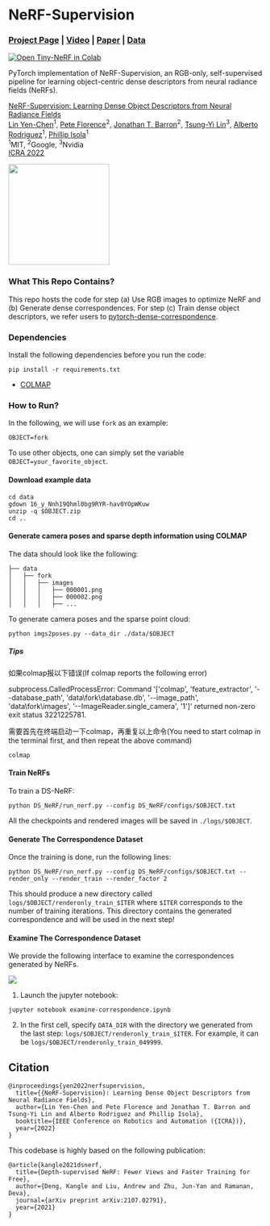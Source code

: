 # NeRF-Supervision

### [Project Page](https://yenchenlin.me/nerf-supervision/) | [Video](https://www.youtube.com/watch?v=_zN-wVwPH1s) | [Paper](https://arxiv.org/abs/2203.01913) | [Data](https://drive.google.com/drive/folders/11uBvHlLfe1kNPUGlsah_OwyRoXK9OOkt?usp=sharing)
[![Open Tiny-NeRF in Colab](https://colab.research.google.com/assets/colab-badge.svg)](https://colab.research.google.com/drive/13ISri5KD2XeEtsFs25hmZtKhxoDywB5y?usp=sharing)<br>

PyTorch implementation of NeRF-Supervision, an RGB-only, self-supervised pipeline for learning object-centric dense descriptors from neural radiance fields (NeRFs).

[NeRF-Supervision: Learning Dense Object Descriptors from Neural Radiance Fields](https://yenchenlin.me/nerf-supervision/)  
 [Lin Yen-Chen](https://yenchenlin.me/)<sup>1</sup>,
 [Pete Florence](http://www.peteflorence.com/)<sup>2</sup>,
 [Jonathan T. Barron](http://jonbarron.info/)<sup>2</sup>,
 [Tsung-Yi Lin](https://scholar.google.com/citations?user=_BPdgV0AAAAJ&hl=en)<sup>3</sup>,
 [Alberto Rodriguez](https://meche.mit.edu/people/faculty/ALBERTOR@MIT.EDU)<sup>1</sup>,
 [Phillip Isola](http://web.mit.edu/phillipi/)<sup>1</sup> <br>
 <sup>1</sup>MIT, <sup>2</sup>Google, <sup>3</sup>Nvidia
 <br>
 [ICRA 2022](https://www.icra2022.org/)

<img src='https://user-images.githubusercontent.com/7057863/156472748-f000ed0a-8b56-4e2a-b86f-f378dddeb007.png' height="200">


### What This Repo Contains?

This repo hosts the code for step (a) Use RGB images to optimize NeRF and (b) Generate dense correspondences. For step (c) Train dense object descriptors, we refer users to [pytorch-dense-correspondence](https://github.com/RobotLocomotion/pytorch-dense-correspondence).


### Dependencies

Install the following dependencies before you run the code:
```
pip install -r requirements.txt
```

- [COLMAP](https://colmap.github.io/)

### How to Run?

In the following, we will use `fork` as an example:

```
OBJECT=fork
```

To use other objects, one can simply set the variable `OBJECT=your_favorite_object`. 

#### Download example data

```
cd data
gdown 16_y_Nnh19Qhml0bg9RYR-hav0YOpWKuw
unzip -q $OBJECT.zip
cd ..
```

#### Generate camera poses and sparse depth information using COLMAP

The data should look like the following:
```
├── data
│   ├── fork
│   │   ├── images
│   │   │   ├── 000001.png
│   │   │   ├── 000002.png
│   │   │   ├── ...
```

To generate camera poses and the sparse point cloud:
```
python imgs2poses.py --data_dir ./data/$OBJECT
```
##### Tips
如果colmap报以下错误(If colmap reports the following error)

subprocess.CalledProcessError: Command '['colmap', 'feature_extractor', '--database_path', 'data\\fork\\database.db', '--image_path', 'data\\fork\\images', '--ImageReader.single_camera', '1']' returned non-zero exit status 3221225781.

需要首先在终端启动一下colmap，再重复以上命令(You need to start colmap in the terminal first, and then repeat the above command)
```
colmap
```


#### Train NeRFs

To train a DS-NeRF:
```
python DS_NeRF/run_nerf.py --config DS_NeRF/configs/$OBJECT.txt
```

All the checkpoints and rendered images will be saved in `./logs/$OBJECT`.


#### Generate The Correspondence Dataset

Once the training is done, run the following lines:

```
python DS_NeRF/run_nerf.py --config DS_NeRF/configs/$OBJECT.txt --render_only --render_train --render_factor 2
```

This should produce a new directory called `logs/$OBJECT/renderonly_train_$ITER` where `$ITER` corresponds to the number of training iterations. This directory contains the generated correspondence and will be used in the next step!

#### Examine The Correspondence Dataset
We provide the following interface to examine the correspondences generated by NeRFs.

![](https://user-images.githubusercontent.com/7057863/156497728-89b868e6-9b00-4f9a-9183-1bad3b0c66c3.gif)

1. Launch the jupyter notebook:
 ```
 jupyter notebook examine-correspondence.ipynb
 ```
2. In the first cell, specify `DATA_DIR` with the directory we generated from the last step: `logs/$OBJECT/renderonly_train_$ITER`. For example, it can be `logs/$OBJECT/renderonly_train_049999`.

## Citation
```
@inproceedings{yen2022nerfsupervision,
  title={{NeRF-Supervision}: Learning Dense Object Descriptors from Neural Radiance Fields},
  author={Lin Yen-Chen and Pete Florence and Jonathan T. Barron and Tsung-Yi Lin and Alberto Rodriguez and Phillip Isola},
  booktitle={IEEE Conference on Robotics and Automation ({ICRA})},
  year={2022}
}
```

This codebase is highly based on the following publication:

```
@article{kangle2021dsnerf,
  title={Depth-supervised NeRF: Fewer Views and Faster Training for Free},
  author={Deng, Kangle and Liu, Andrew and Zhu, Jun-Yan and Ramanan, Deva},
  journal={arXiv preprint arXiv:2107.02791},
  year={2021}
}
```
